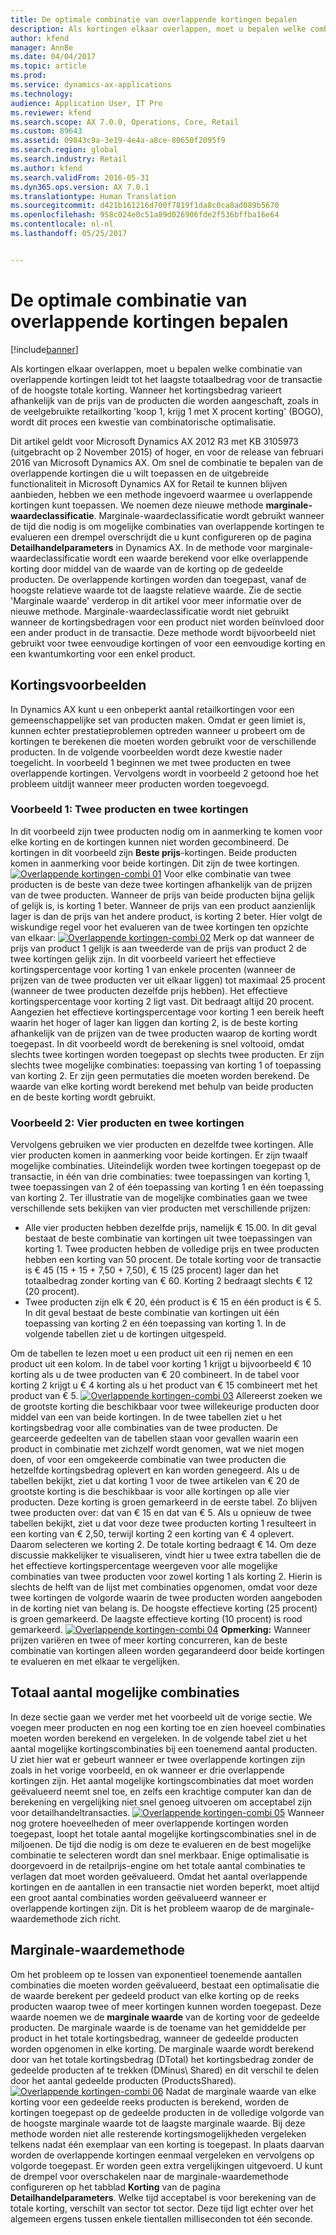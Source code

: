 ```yaml
---
title: De optimale combinatie van overlappende kortingen bepalen
description: Als kortingen elkaar overlappen, moet u bepalen welke combinatie van overlappende kortingen leidt tot het laagste totaalbedrag voor de transactie of de hoogste totale korting. Wanneer het kortingsbedrag varieert afhankelijk van de prijs van de producten die worden aangeschaft, zoals in de veelgebruikte retailkorting &quot;koop 1, krijg 1 met X procent korting&quot; (BOGO), wordt dit proces een kwestie van combinatorische optimalisatie.
author: kfend
manager: AnnBe
ms.date: 04/04/2017
ms.topic: article
ms.prod: 
ms.service: dynamics-ax-applications
ms.technology: 
audience: Application User, IT Pro
ms.reviewer: kfend
ms.search.scope: AX 7.0.0, Operations, Core, Retail
ms.custom: 89643
ms.assetid: 09843c9a-3e19-4e4a-a8ce-80650f2095f9
ms.search.region: global
ms.search.industry: Retail
ms.author: kfend
ms.search.validFrom: 2016-05-31
ms.dyn365.ops.version: AX 7.0.1
ms.translationtype: Human Translation
ms.sourcegitcommit: d421b161216d700f7819f1da8c0ca8ad089b5670
ms.openlocfilehash: 958c024e0c51a89d026906fde2f536bffba16e64
ms.contentlocale: nl-nl
ms.lasthandoff: 05/25/2017


---
```


# <a name="determine-the-optimal-combination-of-overlapping-discounts"></a>De optimale combinatie van overlappende kortingen bepalen

[!include[banner](includes/banner.md)]


Als kortingen elkaar overlappen, moet u bepalen welke combinatie van overlappende kortingen leidt tot het laagste totaalbedrag voor de transactie of de hoogste totale korting. Wanneer het kortingsbedrag varieert afhankelijk van de prijs van de producten die worden aangeschaft, zoals in de veelgebruikte retailkorting 'koop 1, krijg 1 met X procent korting' (BOGO), wordt dit proces een kwestie van combinatorische optimalisatie.

Dit artikel geldt voor Microsoft Dynamics AX 2012 R3 met KB 3105973 (uitgebracht op 2 November 2015) of hoger, en voor de release van februari 2016 van Microsoft Dynamics AX. Om snel de combinatie te bepalen van de overlappende kortingen die u wilt toepassen en de uitgebreide functionaliteit in Microsoft Dynamics AX for Retail te kunnen blijven aanbieden, hebben we een methode ingevoerd waarmee u overlappende kortingen kunt toepassen. We noemen deze nieuwe methode **marginale-waardeclassificatie**. Marginale-waardeclassificatie wordt gebruikt wanneer de tijd die nodig is om mogelijke combinaties van overlappende kortingen te evalueren een drempel overschrijdt die u kunt configureren op de pagina **Detailhandelparameters** in Dynamics AX. In de methode voor marginale-waardeclassificatie wordt een waarde berekend voor elke overlappende korting door middel van de waarde van de korting op de gedeelde producten. De overlappende kortingen worden dan toegepast, vanaf de hoogste relatieve waarde tot de laagste relatieve waarde. Zie de sectie 'Marginale waarde' verderop in dit artikel voor meer informatie over de nieuwe methode. Marginale-waardeclassificatie wordt niet gebruikt wanneer de kortingsbedragen voor een product niet worden beïnvloed door een ander product in de transactie. Deze methode wordt bijvoorbeeld niet gebruikt voor twee eenvoudige kortingen of voor een eenvoudige korting en een kwantumkorting voor een enkel product.

## <a name="discount-examples"></a>Kortingsvoorbeelden
In Dynamics AX kunt u een onbeperkt aantal retailkortingen voor een gemeenschappelijke set van producten maken. Omdat er geen limiet is, kunnen echter prestatieproblemen optreden wanneer u probeert om de kortingen te berekenen die moeten worden gebruikt voor de verschillende producten. In de volgende voorbeelden wordt deze kwestie nader toegelicht. In voorbeeld 1 beginnen we met twee producten en twee overlappende kortingen. Vervolgens wordt in voorbeeld 2 getoond hoe het probleem uitdijt wanneer meer producten worden toegevoegd.

### <a name="example-1-two-products-and-two-discounts"></a>Voorbeeld 1: Twee producten en twee kortingen

In dit voorbeeld zijn twee producten nodig om in aanmerking te komen voor elke korting en de kortingen kunnen niet worden gecombineerd. De kortingen in dit voorbeeld zijn **Beste prijs**-kortingen. Beide producten komen in aanmerking voor beide kortingen. Dit zijn de twee kortingen. [![Overlappende kortingen-combi 01](./media/overlapping-discount-combo-01.jpg)](./media/overlapping-discount-combo-01.jpg) Voor elke combinatie van twee producten is de beste van deze twee kortingen afhankelijk van de prijzen van de twee producten. Wanneer de prijs van beide producten bijna gelijk of gelijk is, is korting 1 beter. Wanneer de prijs van een product aanzienlijk lager is dan de prijs van het andere product, is korting 2 beter. Hier volgt de wiskundige regel voor het evalueren van de twee kortingen ten opzichte van elkaar: [![Overlappende kortingen-combi 02](./media/overlapping-discount-combo-02.jpg)](./media/overlapping-discount-combo-02.jpg) Merk op dat wanneer de prijs van product 1 gelijk is aan tweederde van de prijs van product 2 de twee kortingen gelijk zijn. In dit voorbeeld varieert het effectieve kortingspercentage voor korting 1 van enkele procenten (wanneer de prijzen van de twee producten ver uit elkaar liggen) tot maximaal 25 procent (wanneer de twee producten dezelfde prijs hebben). Het effectieve kortingspercentage voor korting 2 ligt vast. Dit bedraagt altijd 20 procent. Aangezien het effectieve kortingspercentage voor korting 1 een bereik heeft waarin het hoger of lager kan liggen dan korting 2, is de beste korting afhankelijk van de prijzen van de twee producten waarop de korting wordt toegepast. In dit voorbeeld wordt de berekening is snel voltooid, omdat slechts twee kortingen worden toegepast op slechts twee producten. Er zijn slechts twee mogelijke combinaties: toepassing van korting 1 of toepassing van korting 2. Er zijn geen permutaties die moeten worden berekend. De waarde van elke korting wordt berekend met behulp van beide producten en de beste korting wordt gebruikt.

### <a name="example-2-four-products-and-two-discounts"></a>Voorbeeld 2: Vier producten en twee kortingen

Vervolgens gebruiken we vier producten en dezelfde twee kortingen. Alle vier producten komen in aanmerking voor beide kortingen. Er zijn twaalf mogelijke combinaties. Uiteindelijk worden twee kortingen toegepast op de transactie, in één van drie combinaties: twee toepassingen van korting 1, twee toepassingen van 2 of één toepassing van korting 1 en één toepassing van korting 2. Ter illustratie van de mogelijke combinaties gaan we twee verschillende sets bekijken van vier producten met verschillende prijzen:

-   Alle vier producten hebben dezelfde prijs, namelijk € 15.00. In dit geval bestaat de beste combinatie van kortingen uit twee toepassingen van korting 1. Twee producten hebben de volledige prijs en twee producten hebben een korting van 50 procent. De totale korting voor de transactie is € 45 (15 + 15 + 7,50 + 7,50), € 15 (25 procent) lager dan het totaalbedrag zonder korting van € 60. Korting 2 bedraagt slechts € 12 (20 procent).
-   Twee producten zijn elk € 20, één product is € 15 en één product is € 5. In dit geval bestaat de beste combinatie van kortingen uit één toepassing van korting 2 en één toepassing van korting 1. In de volgende tabellen ziet u de kortingen uitgespeld.

Om de tabellen te lezen moet u een product uit een rij nemen en een product uit een kolom. In de tabel voor korting 1 krijgt u bijvoorbeeld € 10 korting als u de twee producten van € 20 combineert. In de tabel voor korting 2 krijgt u € 4 korting als u het product van € 15 combineert met het product van € 5. [![Overlappende kortingen-combi 03](./media/overlapping-discount-combo-03.jpg)](./media/overlapping-discount-combo-03.jpg) Allereerst zoeken we de grootste korting die beschikbaar voor twee willekeurige producten door middel van een van beide kortingen. In de twee tabellen ziet u het kortingsbedrag voor alle combinaties van de twee producten. De gearceerde gedeelten van de tabellen staan voor gevallen waarin een product in combinatie met zichzelf wordt genomen, wat we niet mogen doen, of voor een omgekeerde combinatie van twee producten die hetzelfde kortingsbedrag oplevert en kan worden genegeerd. Als u de tabellen bekijkt, ziet u dat korting 1 voor de twee artikelen van € 20 de grootste korting is die beschikbaar is voor alle kortingen op alle vier producten. Deze korting is groen gemarkeerd in de eerste tabel. Zo blijven twee producten over: dat van € 15 en dat van € 5. Als u opnieuw de twee tabellen bekijkt, ziet u dat voor deze twee producten korting 1 resulteert in een korting van € 2,50, terwijl korting 2 een korting van € 4 oplevert. Daarom selecteren we korting 2. De totale korting bedraagt € 14. Om deze discussie makkelijker te visualiseren, vindt hier u twee extra tabellen die de het effectieve kortingspercentage weergeven voor alle mogelijke combinaties van twee producten voor zowel korting 1 als korting 2. Hierin is slechts de helft van de lijst met combinaties opgenomen, omdat voor deze twee kortingen de volgorde waarin de twee producten worden aangeboden in de korting niet van belang is. De hoogste effectieve korting (25 procent) is groen gemarkeerd. De laagste effectieve korting (10 procent) is rood gemarkeerd. [![Overlappende kortingen-combi 04](./media/overlapping-discount-combo-04.jpg)](./media/overlapping-discount-combo-04.jpg) **Opmerking:** Wanneer prijzen variëren en twee of meer korting concurreren, kan de beste combinatie van kortingen alleen worden gegarandeerd door beide kortingen te evalueren en met elkaar te vergelijken.

## <a name="total-possible-combinations"></a>Totaal aantal mogelijke combinaties
In deze sectie gaan we verder met het voorbeeld uit de vorige sectie. We voegen meer producten en nog een korting toe en zien hoeveel combinaties moeten worden berekend en vergeleken. In de volgende tabel ziet u het aantal mogelijke kortingscombinaties bij een toenemend aantal producten. U ziet hier wat er gebeurt wanneer er twee overlappende kortingen zijn zoals in het vorige voorbeeld, en ok wanneer er drie overlappende kortingen zijn. Het aantal mogelijke kortingscombinaties dat moet worden geëvalueerd neemt snel toe, en zelfs een krachtige computer kan dan de berekening en vergelijking niet snel genoeg uitvoeren om acceptabel zijn voor detailhandeltransacties. [![Overlappende kortingen-combi 05](./media/overlapping-discount-combo-05.jpg)](./media/overlapping-discount-combo-05.jpg) Wanneer nog grotere hoeveelheden of meer overlappende kortingen worden toegepast, loopt het totale aantal mogelijke kortingscombinaties snel in de miljoenen. De tijd die nodig is om deze te evalueren en de best mogelijke combinatie te selecteren wordt dan snel merkbaar. Enige optimalisatie is doorgevoerd in de retailprijs-engine om het totale aantal combinaties te verlagen dat moet worden geëvalueerd. Omdat het aantal overlappende kortingen en de aantallen in een transactie niet worden beperkt, moet altijd een groot aantal combinaties worden geëvalueerd wanneer er overlappende kortingen zijn. Dit is het probleem waarop de de marginale-waardemethode zich richt.

## <a name="marginal-value-method"></a>Marginale-waardemethode
Om het probleem op te lossen van exponentieel toenemende aantallen combinaties die moeten worden geëvalueerd, bestaat een optimalisatie die de waarde berekent per gedeeld product van elke korting op de reeks producten waarop twee of meer kortingen kunnen worden toegepast. Deze waarde noemen we de **marginale waarde** van de korting voor de gedeelde producten. De marginale waarde is de toename van het gemiddelde per product in het totale kortingsbedrag, wanneer de gedeelde producten worden opgenomen in elke korting. De marginale waarde wordt berekend door van het totale kortingsbedrag (DTotal) het kortingsbedrag zonder de gedeelde producten af te trekken (DMinus\\ Shared) en dit verschil te delen door het aantal gedeelde producten (ProductsShared). [![Overlappende kortingen-combi 06](./media/overlapping-discount-combo-06.jpg)](./media/overlapping-discount-combo-06.jpg) Nadat de marginale waarde van elke korting voor een gedeelde reeks producten is berekend, worden de kortingen toegepast op de gedeelde producten in de volledige volgorde van de hoogste marginale waarde tot de laagste marginale waarde. Bij deze methode worden niet alle resterende kortingsmogelijkheden vergeleken telkens nadat één exemplaar van een korting is toegepast. In plaats daarvan worden de overlappende kortingen eenmaal vergeleken en vervolgens op volgorde toegepast. Er worden geen extra vergelijkingen uitgevoerd. U kunt de drempel voor overschakelen naar de marginale-waardemethode configureren op het tabblad **Korting** van de pagina **Detailhandelparameters**. Welke tijd acceptabel is voor berekening van de totale korting, verschilt van sector tot sector. Deze tijd ligt echter over het algemeen ergens tussen enkele tientallen milliseconden tot één seconde.




